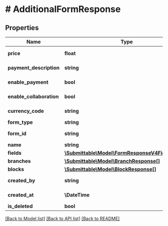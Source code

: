 # # AdditionalFormResponse

## Properties

Name | Type | Description | Notes
------------ | ------------- | ------------- | -------------
**price** | **float** |  | [optional] [readonly]
**payment_description** | **string** |  | [optional] [readonly]
**enable_payment** | **bool** |  | [optional] [readonly]
**enable_collaboration** | **bool** |  | [optional] [readonly]
**currency_code** | **string** |  | [optional] [readonly]
**form_type** | **string** |  | [readonly]
**form_id** | **string** |  | [optional] [readonly]
**name** | **string** |  | [optional]
**fields** | [**\Submittable\Model\FormResponseV4FieldsInner[]**](FormResponseV4FieldsInner.md) |  | [optional]
**branches** | [**\Submittable\Model\BranchResponse[]**](BranchResponse.md) |  | [optional]
**blocks** | [**\Submittable\Model\BlockResponse[]**](BlockResponse.md) |  | [optional]
**created_by** | **string** |  | [optional] [readonly]
**created_at** | **\DateTime** |  | [optional] [readonly]
**is_deleted** | **bool** |  | [optional]

[[Back to Model list]](../../README.md#models) [[Back to API list]](../../README.md#endpoints) [[Back to README]](../../README.md)
